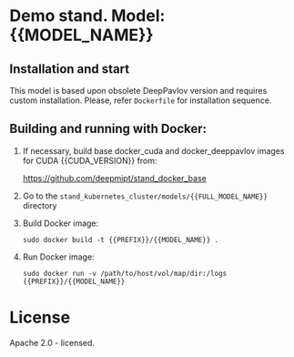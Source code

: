 # Demo stand. Model: {{MODEL_NAME}}

## Installation and start
This model is based upon obsolete DeepPavlov version and requires custom installation. Please, refer `Dockerfile` for installation sequence.

## Building and running with Docker:
1. If necessary, build base docker_cuda and docker_deeppavlov images for CUDA {{CUDA_VERSION}} from:

   https://github.com/deepmipt/stand_docker_base
  
2. Go to the `stand_kubernetes_cluster/models/{{FULL_MODEL_NAME}}` directory

3. Build Docker image:
   ```
   sudo docker build -t {{PREFIX}}/{{MODEL_NAME}} .
   ```
4. Run Docker image:
   ```
   sudo docker run -v /path/to/host/vol/map/dir:/logs {{PREFIX}}/{{MODEL_NAME}}
   ```

# License

Apache 2.0 - licensed.